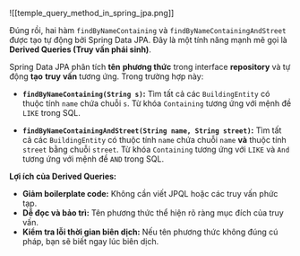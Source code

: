 ![[temple_query_method_in_spring_jpa.png]]

 Đúng rồi, hai hàm `findByNameContaining` và `findByNameContainingAndStreet` được tạo tự động bởi Spring Data JPA. Đây là một tính năng mạnh mẽ gọi là **Derived Queries (Truy vấn phái sinh)**.

Spring Data JPA phân tích **tên** **phương thức** trong interface **repository** và tự động **tạo** **truy** **vấn** tương ứng.  Trong trường hợp này:

* **`findByNameContaining(String s)`:**  Tìm tất cả các `BuildingEntity` có thuộc tính `name` chứa chuỗi `s`.  Từ khóa `Containing` tương ứng với mệnh đề `LIKE` trong SQL.

* **`findByNameContainingAndStreet(String name, String street)`:** Tìm tất cả các `BuildingEntity` có thuộc tính `name` chứa chuỗi `name` **và** thuộc tính `street` bằng chuỗi `street`.  Từ khóa `Containing` tương ứng với `LIKE` và `And` tương ứng với mệnh đề `AND` trong SQL.

**Lợi ích của Derived Queries:**

* **Giảm boilerplate code:**  Không cần viết JPQL hoặc các truy vấn phức tạp.
* **Dễ đọc và bảo trì:** Tên phương thức thể hiện rõ ràng mục đích của truy vấn.
* **Kiểm tra lỗi thời gian biên dịch:**  Nếu tên phương thức không đúng cú pháp, bạn sẽ biết ngay lúc biên dịch.
 
